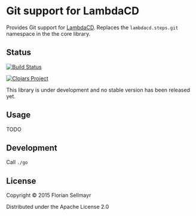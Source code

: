 # Git support for LambdaCD

Provides Git support for [LambdaCD](https://github.com/flosell/lambdacd). Replaces the `lambdacd.steps.git` namespace in
the the core library. 

## Status

[![Build Status](https://travis-ci.org/flosell/lambdacd-git.svg)](https://travis-ci.org/flosell/lambdacd-git)

[![Clojars Project](http://clojars.org/lambdacd-git/latest-version.svg)](http://clojars.org/lambdacd-git)

This library is under development and no stable version has been released yet. 

## Usage

TODO

## Development

Call `./go`

## License

Copyright © 2015 Florian Sellmayr

Distributed under the Apache License 2.0
